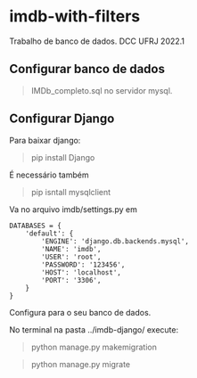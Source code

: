 # imdb-with-filters
Trabalho de banco de dados. DCC UFRJ 2022.1

## Configurar banco de dados
> IMDb_completo.sql
no servidor mysql.


## Configurar Django

Para baixar django: 
> pip install Django

É necessário também

> pip isntall mysqlclient

Va no arquivo imdb/settings.py
em
```
DATABASES = {
    'default': {
        'ENGINE': 'django.db.backends.mysql',
        'NAME': 'imdb',
        'USER': 'root',
        'PASSWORD': '123456',
        'HOST': 'localhost',
        'PORT': '3306',
    }
}
```
Configura para o seu banco de dados.

No terminal na pasta ../imdb-django/
execute: 
> python manage.py makemigration

> python manage.py migrate
